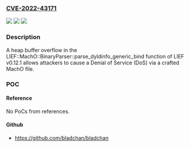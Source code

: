 ### [CVE-2022-43171](https://cve.mitre.org/cgi-bin/cvename.cgi?name=CVE-2022-43171)
![](https://img.shields.io/static/v1?label=Product&message=n%2Fa&color=blue)
![](https://img.shields.io/static/v1?label=Version&message=n%2Fa&color=blue)
![](https://img.shields.io/static/v1?label=Vulnerability&message=n%2Fa&color=brighgreen)

### Description

A heap buffer overflow in the LIEF::MachO::BinaryParser::parse_dyldinfo_generic_bind function of LIEF v0.12.1 allows attackers to cause a Denial of Service (DoS) via a crafted MachO file.

### POC

#### Reference
No PoCs from references.

#### Github
- https://github.com/bladchan/bladchan

